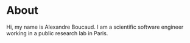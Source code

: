 # About

Hi, my name is Alexandre Boucaud. I am a scientific software engineer working in a public research lab in Paris.

